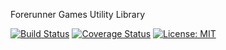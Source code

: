 Forerunner Games Utility Library

[![Build Status](https://travis-ci.org/forerunnergames/fg-tools.svg?branch=develop)](https://travis-ci.org/forerunnergames/fg-tools)
[![Coverage Status](https://img.shields.io/codecov/c/github/forerunnergames/fg-tools/develop.svg)](https://codecov.io/github/forerunnergames/fg-tools?branch=develop)
[![License: MIT](https://img.shields.io/badge/license-MIT-blue.svg)](/LICENSE)
